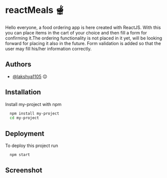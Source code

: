 # reactMeals 🫕
Hello everyone, a food ordering app is here created with ReactJS.
With this you can place items in the cart of your choice and then fill a form for confirming it.The ordering functionality is not placed in it yet, will be looking forward for placing it also in the future.
Form validation is added so that the user may fill his/her information correctly.






## Authors

- [@lakshya1105](https://github.com/lakshyaagr1105?tab=overview&from=2022-09-01&to=2022-09-18) 😌


## Installation

Install my-project with npm

```bash
  npm install my-project
  cd my-project
```
    
## Deployment

To deploy this project run

```bash
  npm start
```

## Screenshot

